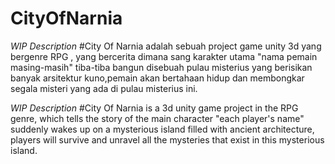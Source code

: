 # CityOfNarnia

*WIP Description*
#City Of Narnia adalah sebuah project game unity 3d yang bergenre RPG , yang bercerita dimana sang karakter utama "nama pemain masing-masih" tiba-tiba bangun disebuah pulau misterius yang berisikan banyak arsitektur kuno,pemain akan bertahaan hidup dan membongkar segala misteri yang ada di pulau misterius ini.

*WIP Description*
#City Of Narnia is a 3d unity game project in the RPG genre, which tells the story of the main character "each player's name" suddenly wakes up on a mysterious island filled with ancient architecture, players will survive and unravel all the mysteries that exist in this mysterious island.
